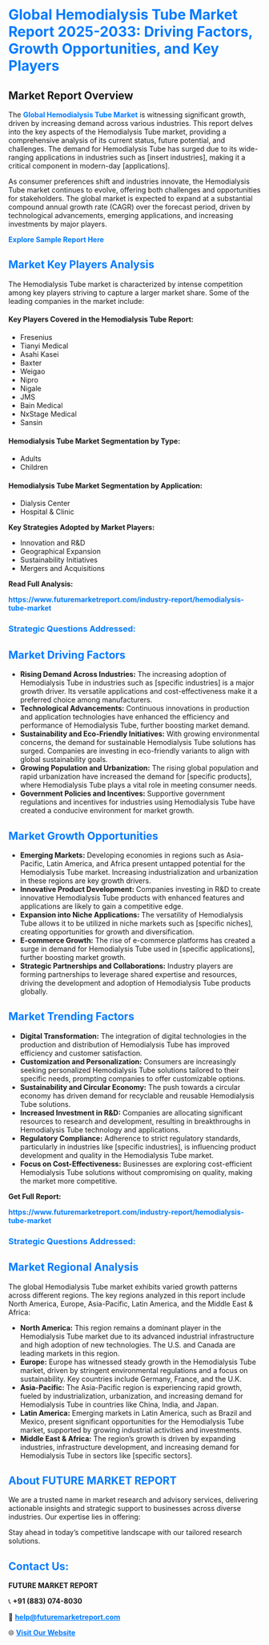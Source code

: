 <h1 style="color: #007BFF;">Global Hemodialysis Tube Market Report 2025-2033: Driving Factors, Growth Opportunities, and Key Players</h1>

<section id="overview">
<h2>Market Report Overview</h2>
<p>The <a href="https://www.futuremarketreport.com/industry-report/hemodialysis-tube-market" style="color: #007BFF; text-decoration: none;"><strong>Global Hemodialysis Tube Market</strong></a> is witnessing significant growth, driven by increasing demand across various industries. This report delves into the key aspects of the Hemodialysis Tube market, providing a comprehensive analysis of its current status, future potential, and challenges. The demand for Hemodialysis Tube has surged due to its wide-ranging applications in industries such as [insert industries], making it a critical component in modern-day [applications].</p>
<p>As consumer preferences shift and industries innovate, the Hemodialysis Tube market continues to evolve, offering both challenges and opportunities for stakeholders. The global market is expected to expand at a substantial compound annual growth rate (CAGR) over the forecast period, driven by technological advancements, emerging applications, and increasing investments by major players.</p>
</section>

<section id="overview">
<p><a href="https://www.futuremarketreport.com/request-sample/reportId=78223" style="color: #007BFF; text-decoration: none;"><strong>Explore Sample Report Here</strong></a></p>
</section>

<section id="key-players">
<h2 style="color: #007BFF;">Market Key Players Analysis</h2>
<p>The Hemodialysis Tube market is characterized by intense competition among key players striving to capture a larger market share. Some of the leading companies in the market include:</p>
<h4>Key Players Covered in the Hemodialysis Tube Report:</h4>
<ul><li>Fresenius</li><li>Tianyi Medical</li><li>Asahi Kasei</li><li>Baxter</li><li>Weigao</li><li>Nipro</li><li>Nigale</li><li>JMS</li><li>Bain Medical</li><li>NxStage Medical</li><li>Sansin</li></ul>
<h4>Hemodialysis Tube Market Segmentation by Type:</h4>
<ul><li>Adults</li><li>Children</li></ul>

<h4>Hemodialysis Tube Market Segmentation by Application:</h4>
<ul><li>Dialysis Center</li><li>Hospital &amp; Clinic</li></ul>
<p><strong>Key Strategies Adopted by Market Players:</strong></p>
<ul>
<li>Innovation and R&D</li>
<li>Geographical Expansion</li>
<li>Sustainability Initiatives</li>
<li>Mergers and Acquisitions</li>
</ul>
</section>

<section>
<p><strong>Read Full Analysis: </strong></p><a href="https://www.futuremarketreport.com/industry-report/hemodialysis-tube-market" style="color: #007BFF; text-decoration: none;"><strong>https://www.futuremarketreport.com/industry-report/hemodialysis-tube-market</strong></a>
<h3 style="color: #007BFF;">Strategic Questions Addressed:</h3>
</section>

<section id="driving-factors">
<h2 style="color: #007BFF;">Market Driving Factors</h2>
<ul>
<li><strong>Rising Demand Across Industries:</strong> The increasing adoption of Hemodialysis Tube in industries such as [specific industries] is a major growth driver. Its versatile applications and cost-effectiveness make it a preferred choice among manufacturers.</li>
<li><strong>Technological Advancements:</strong> Continuous innovations in production and application technologies have enhanced the efficiency and performance of Hemodialysis Tube, further boosting market demand.</li>
<li><strong>Sustainability and Eco-Friendly Initiatives:</strong> With growing environmental concerns, the demand for sustainable Hemodialysis Tube solutions has surged. Companies are investing in eco-friendly variants to align with global sustainability goals.</li>
<li><strong>Growing Population and Urbanization:</strong> The rising global population and rapid urbanization have increased the demand for [specific products], where Hemodialysis Tube plays a vital role in meeting consumer needs.</li>
<li><strong>Government Policies and Incentives:</strong> Supportive government regulations and incentives for industries using Hemodialysis Tube have created a conducive environment for market growth.</li>
</ul>
</section>

<section id="growth-opportunities">
<h2 style="color: #007BFF;">Market Growth Opportunities</h2>
<ul>
<li><strong>Emerging Markets:</strong> Developing economies in regions such as Asia-Pacific, Latin America, and Africa present untapped potential for the Hemodialysis Tube market. Increasing industrialization and urbanization in these regions are key growth drivers.</li>
<li><strong>Innovative Product Development:</strong> Companies investing in R&D to create innovative Hemodialysis Tube products with enhanced features and applications are likely to gain a competitive edge.</li>
<li><strong>Expansion into Niche Applications:</strong> The versatility of Hemodialysis Tube allows it to be utilized in niche markets such as [specific niches], creating opportunities for growth and diversification.</li>
<li><strong>E-commerce Growth:</strong> The rise of e-commerce platforms has created a surge in demand for Hemodialysis Tube used in [specific applications], further boosting market growth.</li>
<li><strong>Strategic Partnerships and Collaborations:</strong> Industry players are forming partnerships to leverage shared expertise and resources, driving the development and adoption of Hemodialysis Tube products globally.</li>
</ul>
</section>

<section id="trending-factors">
<h2 style="color: #007BFF;">Market Trending Factors</h2>
<ul>
<li><strong>Digital Transformation:</strong> The integration of digital technologies in the production and distribution of Hemodialysis Tube has improved efficiency and customer satisfaction.</li>
<li><strong>Customization and Personalization:</strong> Consumers are increasingly seeking personalized Hemodialysis Tube solutions tailored to their specific needs, prompting companies to offer customizable options.</li>
<li><strong>Sustainability and Circular Economy:</strong> The push towards a circular economy has driven demand for recyclable and reusable Hemodialysis Tube solutions.</li>
<li><strong>Increased Investment in R&D:</strong> Companies are allocating significant resources to research and development, resulting in breakthroughs in Hemodialysis Tube technology and applications.</li>
<li><strong>Regulatory Compliance:</strong> Adherence to strict regulatory standards, particularly in industries like [specific industries], is influencing product development and quality in the Hemodialysis Tube market.</li>
<li><strong>Focus on Cost-Effectiveness:</strong> Businesses are exploring cost-efficient Hemodialysis Tube solutions without compromising on quality, making the market more competitive.</li>
</ul>
</section>

<section>
<p><strong>Get Full Report: </strong></p><a href="https://www.futuremarketreport.com/industry-report/hemodialysis-tube-market" style="color: #007BFF; text-decoration: none;"><strong>https://www.futuremarketreport.com/industry-report/hemodialysis-tube-market</strong></a>
<h3 style="color: #007BFF;">Strategic Questions Addressed:</h3>
</section>


<section id="regional-analysis">
<h2 style="color: #007BFF;">Market Regional Analysis</h2>
<p>The global Hemodialysis Tube market exhibits varied growth patterns across different regions. The key regions analyzed in this report include North America, Europe, Asia-Pacific, Latin America, and the Middle East & Africa:</p>
<ul>
<li><strong>North America:</strong> This region remains a dominant player in the Hemodialysis Tube market due to its advanced industrial infrastructure and high adoption of new technologies. The U.S. and Canada are leading markets in this region.</li>
<li><strong>Europe:</strong> Europe has witnessed steady growth in the Hemodialysis Tube market, driven by stringent environmental regulations and a focus on sustainability. Key countries include Germany, France, and the U.K.</li>
<li><strong>Asia-Pacific:</strong> The Asia-Pacific region is experiencing rapid growth, fueled by industrialization, urbanization, and increasing demand for Hemodialysis Tube in countries like China, India, and Japan.</li>
<li><strong>Latin America:</strong> Emerging markets in Latin America, such as Brazil and Mexico, present significant opportunities for the Hemodialysis Tube market, supported by growing industrial activities and investments.</li>
<li><strong>Middle East & Africa:</strong> The region’s growth is driven by expanding industries, infrastructure development, and increasing demand for Hemodialysis Tube in sectors like [specific sectors].</li>
</ul>
</section>

<footer>
<h2 style="color: #007BFF;">About FUTURE MARKET REPORT</h2>
<p>We are a trusted name in market research and advisory services, delivering actionable insights and strategic support to businesses across diverse industries. Our expertise lies in offering:</p>

<p>Stay ahead in today’s competitive landscape with our tailored research solutions.</p>

<h2 style="color: #007BFF;">Contact Us:</h2>
<p><strong>FUTURE MARKET REPORT</strong></p>
<p>📞 <strong>+91 (883) 074-8030</strong></p>
<p>📧 <strong><a href="mailto:help@futuremarketreport.com" style="color: #007BFF;">help@futuremarketreport.com</a></strong></p>
<p>🌐 <strong><a href="https://www.futuremarketreport.com/" style="color: #007BFF;">Visit Our Website</a></strong></p>
</footer>